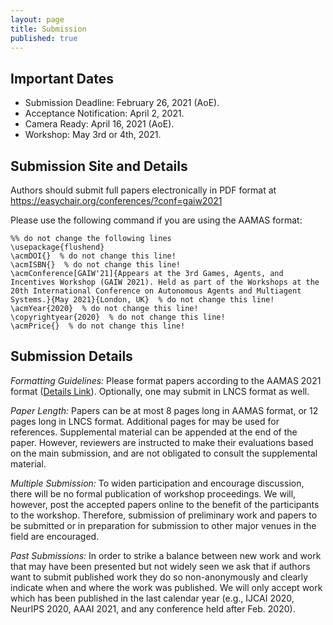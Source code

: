 ```yaml
---
layout: page
title: Submission
published: true
---
```


## Important Dates
* Submission Deadline: February 26, 2021 (AoE).
* Acceptance Notification: April 2, 2021.
* Camera Ready: April 16, 2021 (AoE).
* Workshop: May 3rd or 4th, 2021.

## Submission Site and Details
Authors should submit full papers electronically in PDF format at <https://easychair.org/conferences/?conf=gaiw2021>

Please use the following command if you are using the AAMAS format:

```
%% do not change the following lines
\usepackage{flushend}
\acmDOI{}  % do not change this line!
\acmISBN{}  % do not change this line!
\acmConference[GAIW'21]{Appears at the 3rd Games, Agents, and Incentives Workshop (GAIW 2021). Held as part of the Workshops at the 20th International Conference on Autonomous Agents and Multiagent Systems.}{May 2021}{London, UK}  % do not change this line!
\acmYear{2020}  % do not change this line!
\copyrightyear{2020}  % do not change this line!
\acmPrice{}  % do not change this line!
```

## Submission Details
*Formatting Guidelines:* Please format papers according to the AAMAS 2021 format ([Details Link](https://aamas2021.soton.ac.uk/calls/papers/)). Optionally, one may submit in LNCS format as well.

*Paper Length:* Papers can be at most 8 pages long in AAMAS format, or 12 pages long in LNCS format. Additional pages for may be used for references. Supplemental material can be appended at the end of the paper. However, reviewers are instructed to make their evaluations based on the main submission, and are not obligated to consult the supplemental material.

*Multiple Submission:* To widen participation and encourage discussion, there will be no formal publication of workshop proceedings. We will, however, post the accepted papers online to the benefit of the participants to the workshop. Therefore, submission of preliminary work and papers to be submitted or in preparation for submission to other major venues in the field are encouraged.

*Past Submissions:* In order to strike a balance between new work and work that may have been presented but not widely seen we ask that if authors want to submit published work they do so non-anonymously and clearly indicate when and where the work was published. We will only accept work which has been published in the last calendar year (e.g., IJCAI 2020, NeurIPS 2020, AAAI 2021, and any conference held after Feb. 2020).